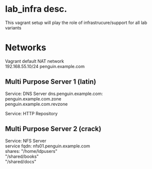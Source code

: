 # lab_infra desc.  
This vagrant setup will play the role of infrastrucure/support for all lab variants  

# Networks  
Vagrant default NAT network   
192.168.55.10/24 penguin.example.com   


## Multi Purpose Server 1 (latin)  
Service: DNS Server
dns.penguin.example.com:  
penguin.example.com.zone  
penguin.example.com.revzone  
        
Service: HTTP Repository    

## Multi Purpose Server 2 (crack)      
Service: NFS Server  
service fqdn: nfs01.penguin.example.com  
shares:
	"/home/ldpusers"  
	"/shared/books"  
	"/shared/docs"   

